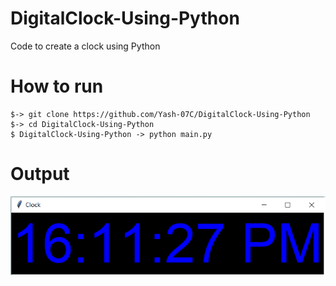 # DigitalClock-Using-Python
Code to create a clock using Python
# How to run
```
$-> git clone https://github.com/Yash-07C/DigitalClock-Using-Python
$-> cd DigitalClock-Using-Python
$ DigitalClock-Using-Python -> python main.py
```
# Output
![](clock.png)
